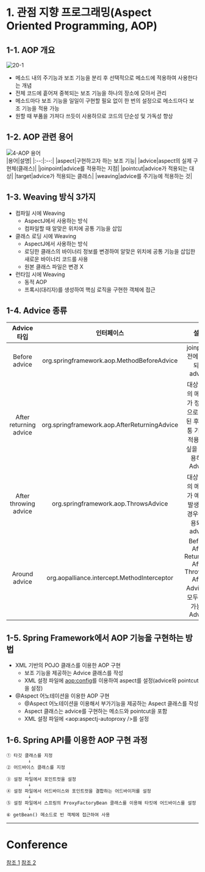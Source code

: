 # 1. 관점 지향 프로그래밍(Aspect Oriented Programming, AOP)
## 1-1. AOP 개요
![20-1](https://user-images.githubusercontent.com/48504392/126653679-75d17d79-c428-45dd-a39f-323332bc4038.png)  
- 메소드 내의 주기능과 보조 기능을 분리 후 선택적으로 메소드에 적용하여 사용한다는 개념
- 전체 코드에 흩어져 중복되는 보조 기능을 하나의 장소에 모아서 관리
- 메소드마다 보조 기능을 일일이 구현할 필요 없이 한 번의 설정으로 메소드마다 보조 기능을 적용 가능
- 원할 때 부품을 가져다 쓰듯이 사용하므로 코드의 단순성 및 가독성 향상
## 1-2. AOP 관련 용어
![4-AOP 용어](https://user-images.githubusercontent.com/48504392/126654817-8c9726b4-d306-4362-9d43-d7572b7fa6c8.png)  
|용어|설명|
|:--:|:--:| 
|aspect|구현하고자 하는 보조 기능|
|advice|aspect의 실제 구현체(클래스)|
|joinpoint|advice를 적용하는 지점|
|pointcut|advice가 적용되는 대상|
|target|advice가 적용되는 클래스|
|weaving|advice를 주기능에 적용하는 것|
## 1-3. Weaving 방식 3가지
- 컴파일 시에 Weaving
    - AspectJ에서 사용하는 방식
    - 컴파일할 때 알맞은 위치에 공통 기능을 삽입
- 클래스 로딩 시에 Weaving
    - AspectJ에서 사용하는 방식
    - 로딩한 클래스의 바이너리 정보를 변경하여 알맞은 위치에 공통 기능을 삽입한 새로운 바이너리 코드를 사용
    - 원본 클래스 파일은 변경 X
- 런타임 시에 Weaving
    - 동적 AOP
    - 프록시(대리자)를 생성하여 핵심 로직을 구현한 객체에 접근
## 1-4. Advice 종류
|Advice 타입|인터페이스|설명|
|:--:|:--:|:--:|
|Before advice|org.springframework.aop.MethodBeforeAdvice|joinpoint 전에 수행되는 advice|
|After returning advice|org.springframework.aop.AfterReturningAdvice|대상 객체의 메소드가 정상적으로 실행된 후에 공통 기능을 적용하고 싶을 때 사용하는 Advice|
|After throwing advice|org.springframework.aop.ThrowsAdvice|대상 객체의 메소드가 예외를 발생시킨 경우에 적용되는 advice|
|Around advice|org.aopalliance.intercept.MethodInterceptor|Before, After Returning, After Throwing, After Advice를 모두 구현 가능한 Advice|
## 1-5. Spring Framework에서 AOP 기능을 구현하는 방법
- XML 기반의 POJO 클래스를 이용한 AOP 구현
    - 보조 기능을 제공하는 Advice 클래스를 작성
    - XML 설정 파일에 <aop:config>를 이용하여 aspect를 설정(advice와 pointcut을 설정)
- @Aspect 어노테이션을 이용한 AOP 구현
    - @Aspect 어노테이션을 이용해서 부가기능을 제공하는 Aspect 클래스를 작성
    - Aspect 클래스는 advice를 구현하는 메소드와 pointcut을 포함
    - XML 설정 파일에 <aop:aspectj-autoproxy />를 설정
## 1-6. Spring API를 이용한 AOP 구현 과정
```
① 타깃 클래스를 지정  
        ↓
② 어드바이스 클래스를 지정  
        ↓
③ 설정 파일에서 포인트컷을 설정  
        ↓
④ 설정 파일에서 어드바이스와 포인트컷을 결합하는 어드바이저를 설정  
        ↓
⑤ 설정 파일에서 스프링의 ProxyFactoryBean 클래스를 이용해 타킷에 어드바이스를 설정  
        ↓
⑥ getBean() 메소드로 빈 객체에 접근하여 사용  
```
____
#

# Conference
[참조 1](https://www.youtube.com/watch?v=tv1NVlxddz8&list=PLuvImYntyp-s76lJiia8YfskDRAypeoyh&index=141)
[참조 2](https://snoopy81.tistory.com/286)
